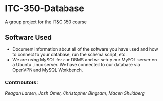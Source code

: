 # ITC-350-Database
A group project for the IT&C 350 course

## Software Used
- Document information about all of the software you have used and how to connect to your database, run the schema script, etc.
- We are using MySQL for our DBMS and we setup our MySQL server on a Ubuntu Linux server. We have connected to our database via OpenVPN and MySQL Workbench. 

### Contributors:
*Reagan Larsen, Josh Omer, Christopher Bingham, Macen Shuldberg*